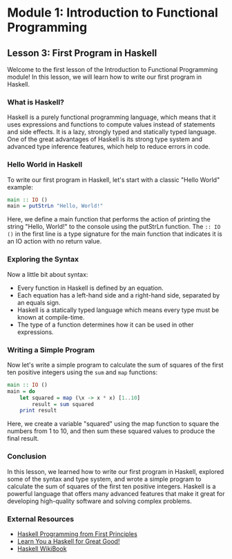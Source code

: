# Module 1: Introduction to Functional Programming

## Lesson 3: First Program in Haskell

Welcome to the first lesson of the Introduction to Functional Programming module! In this lesson, we will learn how to write our first program in Haskell.

### What is Haskell?

Haskell is a purely functional programming language, which means that it uses expressions and functions to compute values instead of statements and side effects. It is a lazy, strongly typed and statically typed language. One of the great advantages of Haskell is its strong type system and advanced type inference features, which help to reduce errors in code.

### Hello World in Haskell

To write our first program in Haskell, let's start with a classic "Hello World" example:

```haskell
main :: IO ()
main = putStrLn "Hello, World!"
```

Here, we define a main function that performs the action of printing the string "Hello, World!" to the console using the putStrLn function. The `:: IO ()` in the first line is a type signature for the main function that indicates it is an IO action with no return value.

### Exploring the Syntax

Now a little bit about syntax:

- Every function in Haskell is defined by an equation.
- Each equation has a left-hand side and a right-hand side, separated by an equals sign.
- Haskell is a statically typed language which means every type must be known at compile-time.
- The type of a function determines how it can be used in other expressions.

### Writing a Simple Program

Now let's write a simple program to calculate the sum of squares of the first ten positive integers using the `sum` and `map` functions:

```haskell
main :: IO ()
main = do
    let squared = map (\x -> x * x) [1..10]
        result = sum squared
    print result
```

Here, we create a variable "squared" using the map function to square the numbers from 1 to 10, and then sum these squared values to produce the final result.

### Conclusion

In this lesson, we learned how to write our first program in Haskell, explored some of the syntax and type system, and wrote a simple program to calculate the sum of squares of the first ten positive integers. Haskell is a powerful language that offers many advanced features that make it great for developing high-quality software and solving complex problems.

### External Resources

- [Haskell Programming from First Principles](http://haskellbook.com/)
- [Learn You a Haskell for Great Good!](http://learnyouahaskell.com/)
- [Haskell WikiBook](https://en.wikibooks.org/wiki/Haskell)
